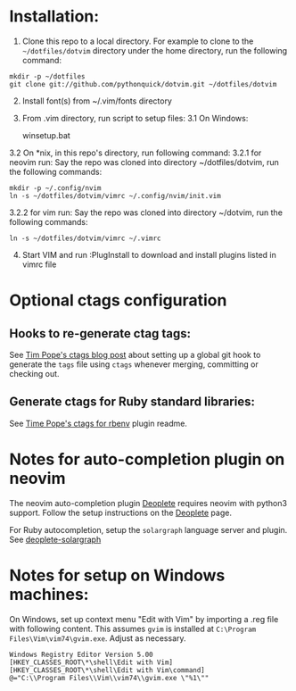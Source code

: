 # Installation:

1.   Clone this repo to a local directory. For example to clone to the `~/dotfiles/dotvim` directory under the home directory, run the following command: 

    mkdir -p ~/dotfiles
    git clone git://github.com/pythonquick/dotvim.git ~/dotfiles/dotvim

2.   Install font(s) from ~/.vim/fonts directory
3.   From .vim directory, run script to setup files:
3.1 On Windows:

     winsetup.bat

3.2 On *nix, in this repo's directory, run following command:
3.2.1 for neovim run: Say the repo was cloned into directory ~/dotfiles/dotvim, run the following commands:

    mkdir -p ~/.config/nvim
    ln -s ~/dotfiles/dotvim/vimrc ~/.config/nvim/init.vim

3.2.2 for vim run: Say the repo was cloned into directory ~/dotvim, run the following commands:

    ln -s ~/dotfiles/dotvim/vimrc ~/.vimrc

4.   Start VIM and run :PlugInstall to download and install plugins listed in vimrc file


# Optional ctags configuration

## Hooks to re-generate ctag tags:

See [Tim Pope's ctags blog post](https://tbaggery.com/2011/08/08/effortless-ctags-with-git.html)
about setting up a global git hook to generate the `tags` file using `ctags`
whenever merging, committing or checking out.

## Generate ctags for Ruby standard libraries:

See [Time Pope's ctags for rbenv](https://github.com/tpope/rbenv-ctags) plugin readme.


# Notes for auto-completion plugin on neovim

The neovim auto-completion plugin [Deoplete](https://github.com/shougo/deoplete.nvim)
requires neovim with python3 support. Follow the setup instructions on the 
[Deoplete](https://github.com/shougo/deoplete.nvim) page.

For Ruby autocompletion, setup the `solargraph` language server and plugin.
See [deoplete-solargraph](https://github.com/uplus/deoplete-solargraph)

# Notes for setup on Windows machines:

On Windows, set up context menu "Edit with Vim" by importing a .reg file with following content.
This assumes `gvim` is installed at `C:\Program Files\Vim\vim74\gvim.exe`. Adjust as necessary.

    Windows Registry Editor Version 5.00
    [HKEY_CLASSES_ROOT\*\shell\Edit with Vim]
    [HKEY_CLASSES_ROOT\*\shell\Edit with Vim\command] 
    @="C:\\Program Files\\Vim\\vim74\\gvim.exe \"%1\""
